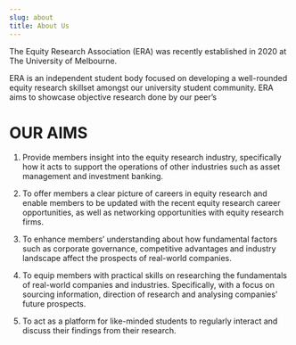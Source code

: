 ```yaml
---
slug: about
title: About Us
---
```

The Equity Research Association (ERA) was recently established in 2020 at The University of Melbourne.

ERA is an independent student body focused on developing a well-rounded equity research skillset amongst our university student community. ERA aims to showcase objective research done by our peer’s

# OUR AIMS
1. Provide members insight into the equity research industry, specifically how it acts to support the operations of other industries such as asset management and investment banking.

2. To offer members a clear picture of careers in equity research and enable members to be updated with the recent equity research career opportunities, as well as networking opportunities with equity research firms.

3. To enhance members’ understanding about how fundamental factors such as corporate governance, competitive advantages and industry landscape affect the prospects of real-world companies.

4. To equip members with practical skills on researching the fundamentals of real-world companies and industries. Specifically, with a focus on sourcing information, direction of research and analysing companies’ future prospects.

5. To act as a platform for like-minded students to regularly interact and discuss their findings from their research.
